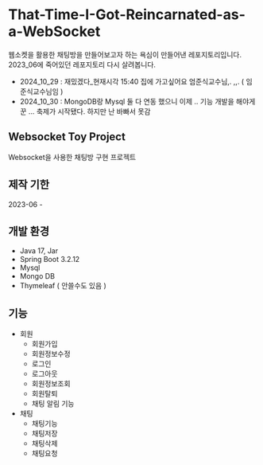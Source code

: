 # That-Time-I-Got-Reincarnated-as-a-WebSocket


웹소켓을 활용한 채팅방을 만들어보고자 하는 욕심이 만들어낸 레포지토리입니다.
2023_06에 죽어있던 레포지토리 다시 살려봅니다.

- 2024_10_29 : 재밌겠다_현재시각 15:40 집에 가고싶어요 엄준식교수님,. ,,.  ( 임준식교수님임 )
- 2024_10_30 : MongoDB랑 Mysql 둘 다 연동 했으니 이제 .. 기능 개발을 해야게꾼 ... 축제가 시작됐다. 하지만 난 바빠서 못감


## Websocket Toy Project

Websocket을 사용한 채팅방 구현 프로젝트

## 제작 기한

2023-06 -

## 개발 환경

- Java 17, Jar
- Spring Boot 3.2.12
- Mysql 
- Mongo DB
- Thymeleaf ( 안쓸수도 있음 )

## 기능
- 회원
    - 회원가입
    - 회원정보수정
    - 로그인
    - 로그아웃
    - 회원정보조회
    - 회원탈퇴
    - 채팅 알림 기능
- 채팅
    - 채팅기능
    - 채팅저장
    - 채팅삭제
    - 채팅요청
